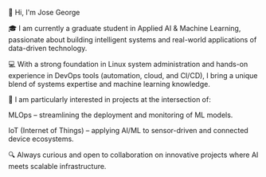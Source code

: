 👋 Hi, I'm Jose George

🎓 I am currently a graduate student in Applied AI & Machine Learning, passionate about building intelligent systems and real-world applications of data-driven technology.

💻 With a strong foundation in Linux system administration and hands-on experience in DevOps tools (automation, cloud, and CI/CD), I bring a unique blend of systems expertise and machine learning knowledge.

🚀 I am particularly interested in projects at the intersection of:

MLOps – streamlining the deployment and monitoring of ML models.

IoT (Internet of Things) – applying AI/ML to sensor-driven and connected device ecosystems.

🔍 Always curious and open to collaboration on innovative projects where AI meets scalable infrastructure.
